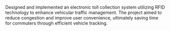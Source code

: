 Designed and implemented an electronic toll collection system utilizing RFID technology to enhance vehicular traffic management. The project aimed to reduce congestion and improve user convenience, ultimately saving time for commuters through efficient vehicle tracking.
